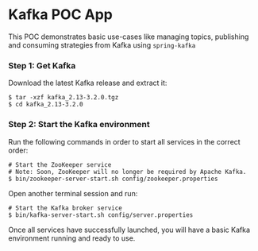 # Kafka POC App

This POC demonstrates basic use-cases like managing topics, publishing and consuming strategies from Kafka using `spring-kafka`

### Step 1: Get Kafka
Download the latest Kafka release and extract it:

    $ tar -xzf kafka_2.13-3.2.0.tgz
    $ cd kafka_2.13-3.2.0

### Step 2: Start the Kafka environment
Run the following commands in order to start all services in the correct order: 

    # Start the ZooKeeper service
    # Note: Soon, ZooKeeper will no longer be required by Apache Kafka.
    $ bin/zookeeper-server-start.sh config/zookeeper.properties

Open another terminal session and run:

    # Start the Kafka broker service
    $ bin/kafka-server-start.sh config/server.properties

Once all services have successfully launched, you will have a basic Kafka environment running and ready to use. 

